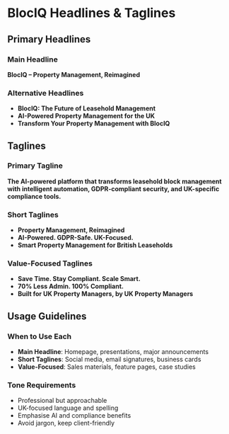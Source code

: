 # BlocIQ Headlines & Taglines

## Primary Headlines

### Main Headline
**BlocIQ – Property Management, Reimagined**

### Alternative Headlines
- **BlocIQ: The Future of Leasehold Management**
- **AI-Powered Property Management for the UK**
- **Transform Your Property Management with BlocIQ**

## Taglines

### Primary Tagline
**The AI-powered platform that transforms leasehold block management with intelligent automation, GDPR-compliant security, and UK-specific compliance tools.**

### Short Taglines
- **Property Management, Reimagined**
- **AI-Powered. GDPR-Safe. UK-Focused.**
- **Smart Property Management for British Leaseholds**

### Value-Focused Taglines
- **Save Time. Stay Compliant. Scale Smart.**
- **70% Less Admin. 100% Compliant.**
- **Built for UK Property Managers, by UK Property Managers**

## Usage Guidelines

### When to Use Each
- **Main Headline**: Homepage, presentations, major announcements
- **Short Taglines**: Social media, email signatures, business cards
- **Value-Focused**: Sales materials, feature pages, case studies

### Tone Requirements
- Professional but approachable
- UK-focused language and spelling
- Emphasise AI and compliance benefits
- Avoid jargon, keep client-friendly

